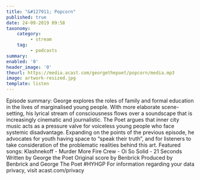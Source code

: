 ```yaml
---
title: "&#127911; Popcorn"
published: true
date: 24-09-2019 09:58
taxonomy:
    category:
         - stream
    tag:
         - podcasts
summary:
enabled: '0'
header_image: '0'
theurl: https://media.acast.com/georgethepoet/popcorn/media.mp3
image: artwork-resized.jpg
template: listen
---
```

 
Episode summary: George explores the roles of family and formal education in the lives of marginalised young people. With more elaborate scene-setting, his lyrical stream of consciousness flows over a soundscape that is increasingly cinematic and journalistic. The Poet argues that inner city music acts as a pressure valve for voiceless young people who face systemic disadvantage. Expanding on the points of the previous episode, he advocates for youth having space to “speak their truth”, and for listeners to take consideration of the problematic realities behind this art. Featured songs: Klashnekoff - Murder More Fire Crew - Oi So Solid - 21 Seconds Written by George the Poet Original score by Benbrick Produced by Benbrick and George The Poet #HYHGP For information regarding your data privacy, visit acast.com/privacy
